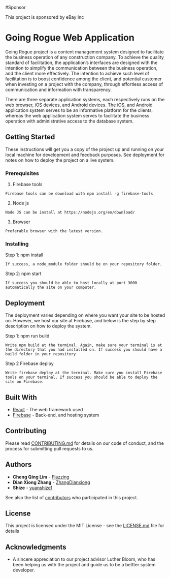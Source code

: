 #Sponsor

This project is sponsored by eBay Inc

# Going Rogue Web Application

Going Rogue project is a content management system designed to facilitate the business operation of any construction company. To achieve the quality standard of facilitation, the application’s interfaces are designed with the intention to simplify the communication between the business operation, and the client more effectively. The intention to achieve such level of facilitation is to boost confidence among the client, and potential customer when investing on a project with the company, through effortless access of communication and information with transparency.

There are three separate application systems, each respectively runs on the web browser, iOS devices, and Android devices. The iOS, and Android application system serves to be an informative platform for the clients, whereas the web application system serves to facilitate the business operation with administrative access to the database system.

## Getting Started

These instructions will get you a copy of the project up and running on your local machine for development and feedback purposes. See deployment for notes on how to deploy the project on a live system.

### Prerequisites

1. Firebase tools 
```
Firebase tools can be download with npm install -g firebase-tools 
```

2. Node js 
```
Node JS can be install at https://nodejs.org/en/download/
```

3. Browser 
```
Preferable browser with the latest version.
```

### Installing

Step 1: npm install 
```
If success, a node_module folder should be on your repository folder. 
```

Step 2: npm start 
```
If success you should be able to host locally at port 3000 automatically the site on your computer.
```


## Deployment

The deployment varies depending on where you want your site to be hosted on. However, we host our site at Firebase, and below is the step by step description on how to deploy the system.

Step 1: npm run build 
```
Write npm build at the terminal. Again, make sure your terminal is at the directory that you had installed on. If success you should have a build folder in your repository
```

Step 2 Firebase deploy
```
Write firebase deploy at the terminal. Make sure you install Firebase tools on your terminal. If success you should be able to deploy the site on Firebase.
```

## Built With

* [React](https://reactjs.org/) - The web framework used
* [Firebase](https://firebase.google.com/docs/storage/web/start) - Back-end, and hosting system

## Contributing

Please read [CONTRIBUTING.md](https://gist.github.com/PurpleBooth/b24679402957c63ec426) for details on our code of conduct, and the process for submitting pull requests to us.


## Authors

* **Cheng Qing Lim**  - [Flazzing](https://github.com/flazzing)
* **Dian Xiong Zhang** - [ZhangDianxiong](https://github.com/ZhangDianxiong)
* **Shize**  - [yuanshize1](https://github.com/yuanshize1)


See also the list of [contributors](https://github.com/Flazzing/Rogue-Model-Firebase-WebApp/contributors) who participated in this project.

## License

This project is licensed under the MIT License - see the [LICENSE.md](https://github.com/Flazzing/Rogue-Model-Firebase-WebApp/blob/master/LICENSE) file for details

## Acknowledgments

* A sincere appreciation to our project advisor Luther Bloom, who has been helping us with the project and guide us to be a bettter system developer.

